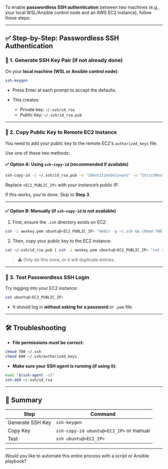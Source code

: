 To enable **passwordless SSH authentication** between two machines (e.g., your local WSL/Ansible control node and an AWS EC2 instance), follow these steps:

---

## ✅ Step-by-Step: Passwordless SSH Authentication

### 🔹 1. **Generate SSH Key Pair (if not already done)**

On your **local machine (WSL or Ansible control node)**:

```bash
ssh-keygen
```

* Press Enter at each prompt to accept the defaults.
* This creates:

  * Private key: `~/.ssh/id_rsa`
  * Public key: `~/.ssh/id_rsa.pub`

---

### 🔹 2. **Copy Public Key to Remote EC2 Instance**

You need to add your public key to the remote EC2's `authorized_keys` file.

Use one of these two methods:

#### ✅ Option A: Using `ssh-copy-id` (recommended if available)

```bash
ssh-copy-id -i ~/.ssh/id_rsa.pub -o "IdentitiesOnly=yes" -o "StrictHostKeyChecking=no" ubuntu@<EC2_PUBLIC_IP>
```

Replace `<EC2_PUBLIC_IP>` with your instance’s public IP.

If this works, you're done. Skip to **Step 3**.

---

#### ✅ Option B: Manually (if `ssh-copy-id` is not available)

1. First, ensure the `.ssh` directory exists on EC2:

```bash
ssh -i awskey.pem ubuntu@<EC2_PUBLIC_IP> "mkdir -p ~/.ssh && chmod 700 ~/.ssh"
```

2. Then, copy your public key to the EC2 instance:

```bash
cat ~/.ssh/id_rsa.pub | ssh -i awskey.pem ubuntu@<EC2_PUBLIC_IP> "cat >> ~/.ssh/authorized_keys && chmod 600 ~/.ssh/authorized_keys"
```

> ⚠️ Only do this once, or it will duplicate entries.

---

### 🔹 3. **Test Passwordless SSH Login**

Try logging into your EC2 instance:

```bash
ssh ubuntu@<EC2_PUBLIC_IP>
```

* It should log in **without asking for a password** or `.pem` file.

---

## 🛠️ Troubleshooting

* **File permissions must be correct:**

```bash
chmod 700 ~/.ssh
chmod 600 ~/.ssh/authorized_keys
```

* **Make sure your SSH agent is running (if using it)**:

```bash
eval "$(ssh-agent -s)"
ssh-add ~/.ssh/id_rsa
```

---

## 🧠 Summary

| Step             | Command                                 |
| ---------------- | --------------------------------------- |
| Generate SSH Key | `ssh-keygen`                            |
| Copy Key         | `ssh-copy-id ubuntu@<EC2_IP>` or manual |
| Test             | `ssh ubuntu@<EC2_IP>`                   |

---

Would you like to automate this entire process with a script or Ansible playbook?
